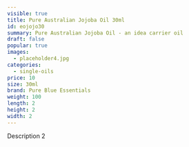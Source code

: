 ```yaml
---
visible: true
title: Pure Australian Jojoba Oil 30ml
id: eojojo30
summary: Pure Australian Jojoba Oil - an idea carrier oil
draft: false
popular: true
images:
  - placeholder4.jpg
categories:
  - single-oils
price: 10
size: 30ml
brand: Pure Blue Essentials
weight: 100
length: 2
height: 2
width: 2
---
```

Description 2